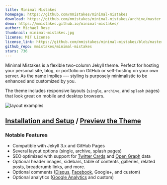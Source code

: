```yaml
---
title: Minimal Mistakes
homepage: https://github.com/mmistakes/minimal-mistakes
download: https://github.com/mmistakes/minimal-mistakes/archive/master.zip
demo: https://mmistakes.github.io/minimal-mistakes/
author: Michael Rose
thumbnail: minimal-mistakes.jpg
license: MIT License
license_link: https://github.com/mmistakes/minimal-mistakes/blob/master/LICENSE
github_repo: mmistakes/minimal-mistakes
stars: 736
---
```


Minimal Mistakes is a flexible two-column Jekyll theme. Perfect for
hosting your personal site, blog, or portfolio on GitHub or
self-hosting on your own server. As the name implies --- styling is
purposely minimalistic to be enhanced and customized by you.

The theme includes responsive layouts (`single`, `archive`, and
`splash` pages) that look great on mobile and desktop browsers.

![layout examples](https://cloud.githubusercontent.com/assets/1376749/14541626/dac474f4-0258-11e6-83f6-40e752028222.png)

## [Installation and Setup](https://mmistakes.github.io/minimal-mistakes/docs/quick-start-guide/) / [Preview the Theme](https://mmistakes.github.io/minimal-mistakes/)

### Notable Features

- Compatible with Jekyll 3.x and GitHub Pages
- Several layout options (single, archive, splash pages)
- SEO optimized with support for [Twitter Cards](https://dev.twitter.com/cards/overview)
  and [Open Graph](http://ogp.me/) data
- Optional header images, sidebars, table of contents, galleries,
  related posts, breadcrumb links, and more.
- Optional comments ([Disqus](https://disqus.com/),
  [Facebook](https://developers.facebook.com/docs/plugins/comments),
  Google+, and custom)
- Optional analytics ([Google Analytics](https://www.google.com/analytics/)
  and custom)
